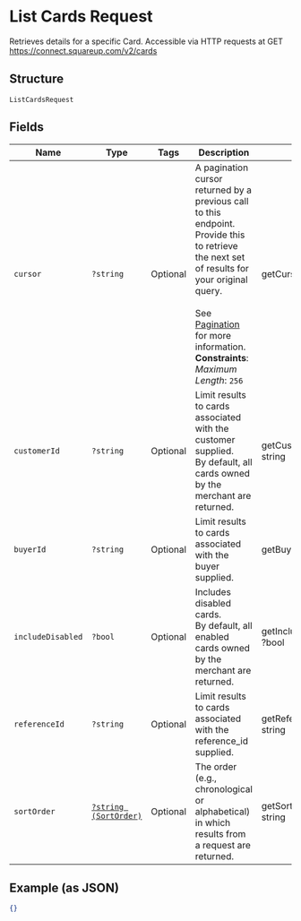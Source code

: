 
# List Cards Request

Retrieves details for a specific Card. Accessible via
HTTP requests at GET https://connect.squareup.com/v2/cards

## Structure

`ListCardsRequest`

## Fields

| Name | Type | Tags | Description | Getter | Setter |
|  --- | --- | --- | --- | --- | --- |
| `cursor` | `?string` | Optional | A pagination cursor returned by a previous call to this endpoint.<br>Provide this to retrieve the next set of results for your original query.<br><br>See [Pagination](https://developer.squareup.com/docs/basics/api101/pagination) for more information.<br>**Constraints**: *Maximum Length*: `256` | getCursor(): ?string | setCursor(?string cursor): void |
| `customerId` | `?string` | Optional | Limit results to cards associated with the customer supplied.<br>By default, all cards owned by the merchant are returned. | getCustomerId(): ?string | setCustomerId(?string customerId): void |
| `buyerId` | `?string` | Optional | Limit results to cards associated with the buyer supplied. | getBuyerId(): ?string | setBuyerId(?string buyerId): void |
| `includeDisabled` | `?bool` | Optional | Includes disabled cards.<br>By default, all enabled cards owned by the merchant are returned. | getIncludeDisabled(): ?bool | setIncludeDisabled(?bool includeDisabled): void |
| `referenceId` | `?string` | Optional | Limit results to cards associated with the reference_id supplied. | getReferenceId(): ?string | setReferenceId(?string referenceId): void |
| `sortOrder` | [`?string (SortOrder)`](../../doc/models/sort-order.md) | Optional | The order (e.g., chronological or alphabetical) in which results from a request are returned. | getSortOrder(): ?string | setSortOrder(?string sortOrder): void |

## Example (as JSON)

```json
{}
```

